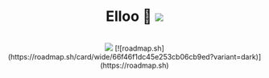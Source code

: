 <h1 align="center">Elloo 👋 <img src="https://komarev.com/ghpvc/?username=Nakshatra-14"></h1>

<p align="center">
    <br>
    <img src="https://github-readme-stats.vercel.app/api?username=Nakshatra-14&show_icons=true&theme=blue&show_owner=true&count_private=true">
    [![roadmap.sh](https://roadmap.sh/card/wide/66f46f1dc45e253cb06cb9ed?variant=dark)](https://roadmap.sh)
              
    
